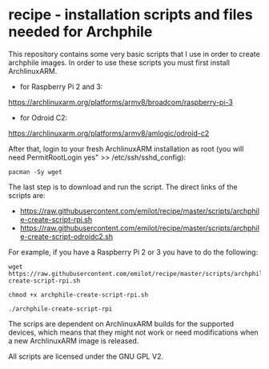 recipe - installation scripts and files needed for Archphile
======

This repository contains some very basic scripts that I use in order to create archphile images. 
In order to use these scripts you must first install ArchlinuxARM.

- for Raspberry Pi 2 and 3:

https://archlinuxarm.org/platforms/armv8/broadcom/raspberry-pi-3

- for Odroid C2:

https://archlinuxarm.org/platforms/armv8/amlogic/odroid-c2


After that, login to your fresh ArchlinuxARM installation as root (you will need 
PermitRootLogin yes" >> /etc/ssh/sshd_config):

    pacman -Sy wget

The last step is to download and run the script. The direct links of the scripts are:

- https://raw.githubusercontent.com/emilot/recipe/master/scripts/archphile-create-script-rpi.sh
- https://raw.githubusercontent.com/emilot/recipe/master/scripts/archphile-create-script-odroidc2.sh

For example, if you have a Raspberry Pi 2 or 3 you have to do the following:

    wget https://raw.githubusercontent.com/emilot/recipe/master/scripts/archphile-create-script-rpi.sh

    chmod +x archphile-create-script-rpi.sh

    ./archphile-create-script-rpi


The scrips are dependent on ArchlinuxARM builds for the supported devices, which means that they might not work or need modifications when a new ArchlinuxARM image is released.

All scripts are licensed under the GNU GPL V2.












